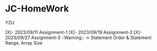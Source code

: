 # JC-HomeWork
YZU

[X]- 2023/09/11 Assignment-1
[X]- 2023/09/19 Assignment-2
[X]- 2023/09/27 Assignment-3 ::Warning:: -> Statement Order & Statement Range, Array Size
